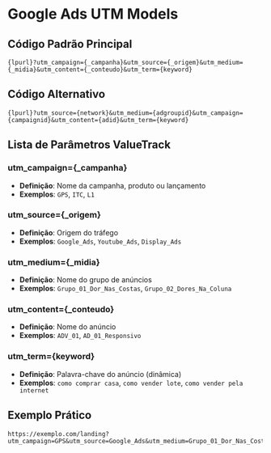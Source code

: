# Google Ads UTM Models

## Código Padrão Principal

```
{lpurl}?utm_campaign={_campanha}&utm_source={_origem}&utm_medium={_midia}&utm_content={_conteudo}&utm_term={keyword}
```

## Código Alternativo

```
{lpurl}?utm_source={network}&utm_medium={adgroupid}&utm_campaign={campaignid}&utm_content={adid}&utm_term={keyword}
```

## Lista de Parâmetros ValueTrack

### utm_campaign={_campanha}
- **Definição**: Nome da campanha, produto ou lançamento
- **Exemplos**: `GPS`, `ITC`, `L1`

### utm_source={_origem}
- **Definição**: Origem do tráfego
- **Exemplos**: `Google_Ads`, `Youtube_Ads`, `Display_Ads`

### utm_medium={_midia}
- **Definição**: Nome do grupo de anúncios
- **Exemplos**: `Grupo_01_Dor_Nas_Costas`, `Grupo_02_Dores_Na_Coluna`

### utm_content={_conteudo}
- **Definição**: Nome do anúncio
- **Exemplos**: `ADV_01`, `AD_01_Responsivo`

### utm_term={keyword}
- **Definição**: Palavra-chave do anúncio (dinâmica)
- **Exemplos**: `como comprar casa`, `como vender lote`, `como vender pela internet`

## Exemplo Prático

```
https://exemplo.com/landing?utm_campaign=GPS&utm_source=Google_Ads&utm_medium=Grupo_01_Dor_Nas_Costas&utm_content=ADV_01&utm_term=tratamento+dor+nas+costas
```